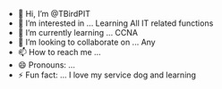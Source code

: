 - 👋 Hi, I’m @TBirdPIT
- 👀 I’m interested in ... Learning All IT related functions 
- 🌱 I’m currently learning ... CCNA
- 💞️ I’m looking to collaborate on ... Any
- 📫 How to reach me ... 
- 😄 Pronouns: ...
- ⚡ Fun fact: ... I love my service dog and learning

<!---
TBirdPIT/TBirdPIT is a ✨ special ✨ repository because its `README.md` (this file) appears on your GitHub profile.
You can click the Preview link to take a look at your changes.
--->
